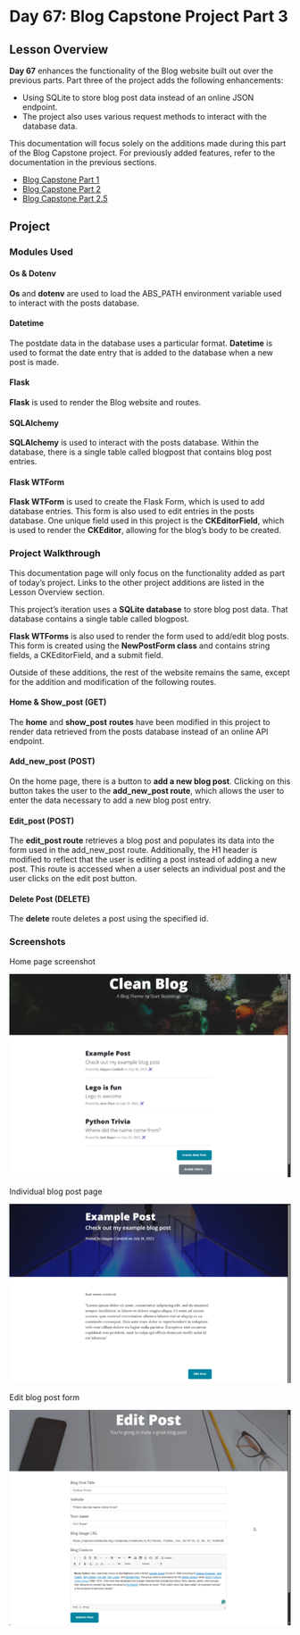 # Day 67: Blog Capstone Project Part 3
## Lesson Overview
**Day 67** enhances the functionality of the Blog website built out over the previous parts. Part three of the project adds the following enhancements:
-	Using SQLite to store blog post data instead of an online JSON endpoint.
-	The project also uses various request methods to interact with the database data.

This documentation will focus solely on the additions made during this part of the Blog Capstone project. For previously added features, refer to the documentation in the previous sections.
-	[Blog Capstone Part 1](../Day57-Capstone-BlogSitePt1)
-	[Blog Capstone Part 2](../Day59-Capstone-BlogSitePt2)
-	[Blog Capstone Part 2.5](../Day60-Capstone-BlogSitePt2.5)
## Project
### Modules Used
#### Os & Dotenv
**Os** and **dotenv** are used to load the ABS_PATH environment variable used to interact with the posts database.
#### Datetime
The postdate data in the database uses a particular format. **Datetime** is used to format the date entry that is added to the database when a new post is made.
#### Flask
**Flask** is used to render the Blog website and routes.
#### SQLAlchemy
**SQLAlchemy** is used to interact with the posts database. Within the database, there is a single table called blogpost that contains blog post entries.
#### Flask WTForm
**Flask WTForm** is used to create the Flask Form, which is used to add database entries. This form is also used to edit entries in the posts database. One unique field used in this project is the **CKEditorField**, which is used to render the **CKEditor**, allowing for the blog’s body to be created.
### Project Walkthrough
This documentation page will only focus on the functionality added as part of today’s project. Links to the other project additions are listed in the Lesson Overview section.

This project’s iteration uses a **SQLite database** to store blog post data. That database contains a single table called blogpost.

**Flask WTForms** is also used to render the form used to add/edit blog posts. This form is created using the **NewPostForm class** and contains string fields, a CKEditorField, and a submit field.

Outside of these additions, the rest of the website remains the same, except for the addition and modification of the following routes.
#### Home & Show_post (GET)
The **home** and **show_post** **routes** have been modified in this project to render data retrieved from the posts database instead of an online API endpoint.
#### Add_new_post (POST)
On the home page, there is a button to **add a new blog post**. Clicking on this button takes the user to the **add_new_post route**, which allows the user to enter the data necessary to add a new blog post entry.
#### Edit_post (POST)
The **edit_post route** retrieves a blog post and populates its data into the form used in the add_new_post route. Additionally, the H1 header is modified to reflect that the user is editing a post instead of adding a new post. This route is accessed when a user selects an individual post and the user clicks on the edit post button.
#### Delete Post (DELETE)
The **delete** route deletes a post using the specified id. 
### Screenshots
Home page screenshot

![Home page listing blog posts](../Images/Day67-HomePage.png)

Individual blog post page

![Individual blog post](../Images/Day67-IndividualPost.png)

Edit blog post form

![Edit blog post form](../Images/Day67-EditAddPage.png)